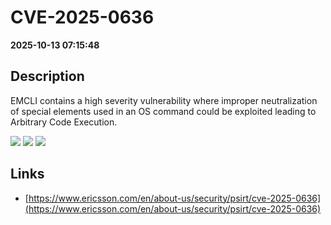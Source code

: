 # CVE-2025-0636

**2025-10-13 07:15:48**

## Description
EMCLI contains a high severity vulnerability where improper neutralization of special elements used in an OS command could be exploited leading to Arbitrary Code Execution.

![](https://img.shields.io/static/v1?label=Score&message=8.4&color=red)
![](https://img.shields.io/static/v1?label=Severity&message=HIGH&color=red)
![](https://img.shields.io/static/v1?label=CWE&message=RCE&color=green)

## Links
- [https://www.ericsson.com/en/about-us/security/psirt/cve-2025-0636](https://www.ericsson.com/en/about-us/security/psirt/cve-2025-0636)
